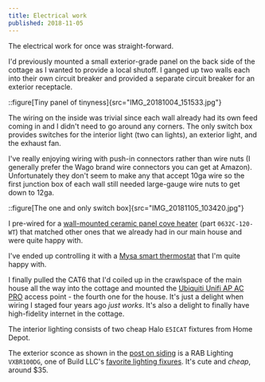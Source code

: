 ```yaml
---
title: Electrical work
published: 2018-11-05
---
```


The electrical work for once was straight-forward.

I'd previously mounted a small exterior-grade panel on the back side of the cottage as I wanted to provide a local shutoff.
I ganged up two walls each into their own circuit breaker and provided a separate circuit breaker for an exterior receptacle.

::figure[Tiny panel of tinyness]{src="IMG_20181004_151533.jpg"}

The wiring on the inside was trivial since each wall already had its own feed coming in and I didn't need to go around any corners.
The only switch box provides switches for the interior light (two can lights), an exterior light, and the exhaust fan.

I've really enjoying wiring with push-in connectors rather than wire nuts (I generally prefer the Wago brand wire connectors you can get at Amazon).
Unfortunately they don't seem to make any that accept 10ga wire so the first junction box of each wall still needed large-gauge wire nuts to get down to 12ga.

::figure[The one and only switch box]{src="IMG_20181105_103420.jpg"}

I pre-wired for a [wall-mounted ceramic panel cove heater](https://electricheat.com/products/coves/) (part `0632C-120-WT`) that matched
other ones that we already had in our main house and were quite happy with.

I've ended up controlling it with a [Mysa smart thermostat](https://getmysa.com/) that I'm quite happy with.

I finally pulled the CAT6 that I'd coiled up in the crawlspace of the main house all the way into the cottage and mounted the
[Ubiquiti Unifi AP AC PRO](https://www.ui.com/unifi/unifi-ap-ac-pro/) access point - the fourth one for the house.
It's just a delight when wiring I staged four years ago _just works_.
It's also a delight to finally have high-fidelity internet in the cottage.

The interior lighting consists of two cheap Halo `E5ICAT` fixtures from Home Depot.

The exterior sconce as shown in the [post on siding](/posts/cottage/siding/)
is a RAB Lighting `VXBR100DG`, one of Build LLC's [favorite lighting fixures](https://blog.buildllc.com/2008/02/lighting/).
It's cute and _cheap_, around \$35.
